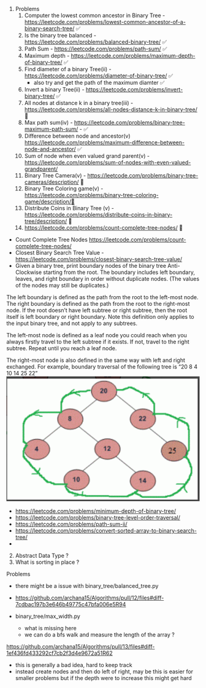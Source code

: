 
1. Problems 
	1. Computer the lowest common ancestor in Binary Tree	- https://leetcode.com/problems/lowest-common-ancestor-of-a-binary-search-tree/ ✅
	2. Is the binary tree balanced - https://leetcode.com/problems/balanced-binary-tree/ ✅
	3. Path Sum - https://leetcode.com/problems/path-sum/ ✅
	4. Maximum depth - https://leetcode.com/problems/maximum-depth-of-binary-tree/ ✅
	5. Find diameter of a binary Tree(ii) - https://leetcode.com/problems/diameter-of-binary-tree/ ✅
		- also try and get the path of the maximum diamter ✅
	6. Invert a binary Tree(ii) - https://leetcode.com/problems/invert-binary-tree/ ✅
	7. All nodes at distance k in a binary tree(iii) - https://leetcode.com/problems/all-nodes-distance-k-in-binary-tree/   🚫
	8. Max path sum(iv) - https://leetcode.com/problems/binary-tree-maximum-path-sum/ - ✅
	9. Difference between node and ancestor(v) https://leetcode.com/problems/maximum-difference-between-node-and-ancestor/  ✅
	10. Sum of node when even valued grand parent(v) - https://leetcode.com/problems/sum-of-nodes-with-even-valued-grandparent/ 
	11. Binary Tree Camera(v) - https://leetcode.com/problems/binary-tree-cameras/description/ 🚫
	12. Binary Tree Coloring game(v) - https://leetcode.com/problems/binary-tree-coloring-game/description/🚫 
	13. Distribute Coins in Binary Tree (v) - https://leetcode.com/problems/distribute-coins-in-binary-tree/description/ 🚫
	14. https://leetcode.com/problems/count-complete-tree-nodes/ 🚫

- Count Complete Tree Nodes https://leetcode.com/problems/count-complete-tree-nodes/ 
-  Closest Binary Search Tree Value - https://leetcode.com/problems/closest-binary-search-tree-value/
-  Given a binary tree, print boundary nodes of the binary tree Anti-Clockwise starting from the root. The boundary includes left boundary, leaves, and right boundary in order without duplicate nodes. (The values of the nodes may still be duplicates.)

The left boundary is defined as the path from the root to the left-most node. The right boundary is defined as the path from the root to the right-most node. If the root doesn’t have left subtree or right subtree, then the root itself is left boundary or right boundary. Note this definition only applies to the input binary tree, and not apply to any subtrees.

The left-most node is defined as a leaf node you could reach when you always firstly travel to the left subtree if it exists. If not, travel to the right subtree. Repeat until you reach a leaf node.

The right-most node is also defined in the same way with left and right exchanged.
For example, boundary traversal of the following tree is “20 8 4 10 14 25 22”
![Pasted_image_20201006201421](/processed/images/Pasted_image_20201006201421.png)


- https://leetcode.com/problems/minimum-depth-of-binary-tree/
- https://leetcode.com/problems/binary-tree-level-order-traversal/
- https://leetcode.com/problems/path-sum-ii/
- https://leetcode.com/problems/convert-sorted-array-to-binary-search-tree/
- 
2. Abstract Data Type ?
4. What is sorting in place ?


Problems
- there might be a issue with binary_tree/balanced_tree.py  
- https://github.com/archana15/Algorithms/pull/12/files#diff-7cdbac197b3e646b49775c47bfa006e5R94

- binary_tree/max_width.py 
	- what is missing here
	- we can do a bfs walk and measure the length of the array ?

https://github.com/archana15/Algorithms/pull/13/files#diff-1ef436fd433292cf7cb2f3d4e9672a51R62 
- this is generally a bad idea, hard to keep track
- instead create nodes and then do left of right, may be this is easier for smaller problems but if the depth were to increase this might get hard
